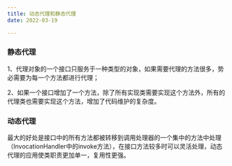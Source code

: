 ```yaml
---
title: 动态代理和静态代理
date: 2022-03-19

---
```


### 静态代理

1、代理对象的一个接口只服务于一种类型的对象，如果需要代理的方法很多，势必需要为每一个方法都进行代理；

2、如果一个接口增加了一个方法，除了所有实现类需要实现这个方法外，所有的代理类也需要实现这个方法，增加了代码维护的复杂度。


### 动态代理

最大的好处是接口中的所有方法都被转移到调用处理器的一个集中的方法中处理（InvocationHandler中的invoke方法），在接口方法较多时可以灵活处理，动态代理的应用使类职责更加单一，复用性更强。

